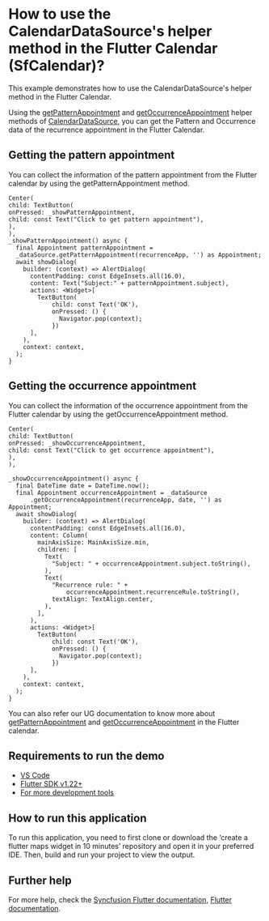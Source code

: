 # How to use the CalendarDataSource's helper method in the Flutter Calendar (SfCalendar)?

This example demonstrates how to use the CalendarDataSource's helper method in the Flutter Calendar.

Using the [getPatternAppointment](https://pub.dev/documentation/syncfusion_flutter_calendar/latest/calendar/CalendarDataSource/getPatternAppointment.html) and [getOccurrenceAppointment](https://pub.dev/documentation/syncfusion_flutter_calendar/latest/calendar/CalendarDataSource/getOccurrenceAppointment.html) helper methods of [CalendarDataSource](https://pub.dev/documentation/syncfusion_flutter_calendar/latest/calendar/CalendarDataSource-class.html), you can get the Pattern and Occurrence data of the recurrence appointment in the Flutter Calendar.

## Getting the pattern appointment

You can collect the information of the pattern appointment from the Flutter calendar by using the getPatternAppointment method. 

```
Center(
child: TextButton(
onPressed: _showPatternAppointment,
child: const Text("Click to get pattern appointment"),
),
),
_showPatternAppointment() async {
  final Appointment patternAppointment =
  _dataSource.getPatternAppointment(recurrenceApp, '') as Appointment;
  await showDialog(
    builder: (context) => AlertDialog(
      contentPadding: const EdgeInsets.all(16.0),
      content: Text("Subject:" + patternAppointment.subject),
      actions: <Widget>[
        TextButton(
            child: const Text('OK'),
            onPressed: () {
              Navigator.pop(context);
            })
      ],
    ),
    context: context,
  );
}

```

## Getting the occurrence appointment

You can collect the information of the occurrence appointment from the Flutter calendar by using the getOccurrenceAppointment method.

```
Center(
child: TextButton(
onPressed: _showOccurrenceAppointment,
child: const Text("Click to get occurrence appointment"),
),
),

_showOccurrenceAppointment() async {
  final DateTime date = DateTime.now();
  final Appointment occurrenceAppointment = _dataSource
      .getOccurrenceAppointment(recurrenceApp, date, '') as Appointment;
  await showDialog(
    builder: (context) => AlertDialog(
      contentPadding: const EdgeInsets.all(16.0),
      content: Column(
        mainAxisSize: MainAxisSize.min,
        children: [
          Text(
            "Subject: " + occurrenceAppointment.subject.toString(),
          ),
          Text(
            "Recurrence rule: " +
                occurrenceAppointment.recurrenceRule.toString(),
            textAlign: TextAlign.center,
          ),
        ],
      ),
      actions: <Widget>[
        TextButton(
            child: const Text('OK'),
            onPressed: () {
              Navigator.pop(context);
            })
      ],
    ),
    context: context,
  );
}

```

You can also refer our UG documentation to know more about [getPatternAppointment](https://help.syncfusion.com/flutter/calendar/appointments#get-pattern-appointment) and [getOccurrenceAppointment](https://help.syncfusion.com/flutter/calendar/appointments#get-occurrence-appointment) in the Flutter calendar.

## Requirements to run the demo
* [VS Code](https://code.visualstudio.com/download)
* [Flutter SDK v1.22+](https://flutter.dev/docs/development/tools/sdk/overview)
* [For more development tools](https://flutter.dev/docs/development/tools/devtools/overview)

## How to run this application
To run this application, you need to first clone or download the ‘create a flutter maps widget in 10 minutes’ repository and open it in your preferred IDE. Then, build and run your project to view the output.

## Further help
For more help, check the [Syncfusion Flutter documentation](https://help.syncfusion.com/flutter/introduction/overview),
 [Flutter documentation](https://flutter.dev/docs/get-started/install).